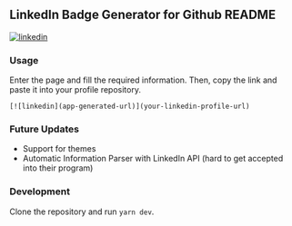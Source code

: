 ## LinkedIn Badge Generator for Github README

[![linkedin](https://linkedin-github.herokuapp.com/api/render/asd/asd/asd/asd/asd/https%3A%2F%2Favatars.githubusercontent.com%2Fu%2F74751751%3Fs%3D120%26v%3D4/ads/asd)](https://google.com)

### Usage
Enter the page and fill the required information. Then, copy the link and paste it into your profile repository.
```
[![linkedin](app-generated-url)](your-linkedin-profile-url)
```

### Future Updates
- Support for themes
- Automatic Information Parser with LinkedIn API (hard to get accepted into their program)

### Development
Clone the repository and run `yarn dev`. 
